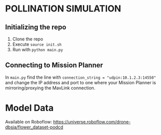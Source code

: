 # POLLINATION SIMULATION

## Initializing the repo
1. Clone the repo
2. Execute `source init.sh`
3. Run with `python main.py`

## Connecting to Mission Planner
In `main.py` find the line with `connection_string = "udpin:10.1.2.3:14550"` and 
change the IP address and port to one where your Mission Planner is mirroring/proxying
the MavLink connection.

# Model Data
Available on Roboflow: https://universe.roboflow.com/drone-dbsja/flower_dataset-podcd
